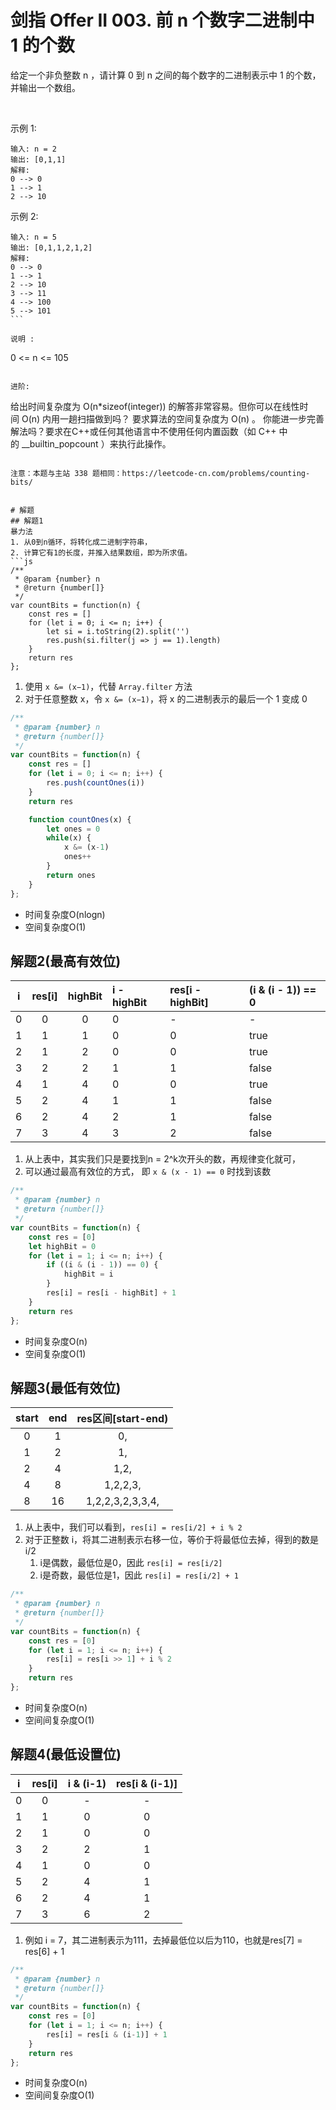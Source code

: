 # 剑指 Offer II 003. 前 n 个数字二进制中 1 的个数
给定一个非负整数 n ，请计算 0 到 n 之间的每个数字的二进制表示中 1 的个数，并输出一个数组。

 

示例 1:
```
输入: n = 2
输出: [0,1,1]
解释: 
0 --> 0
1 --> 1
2 --> 10
```
示例 2:
```
输入: n = 5
输出: [0,1,1,2,1,2]
解释:
0 --> 0
1 --> 1
2 --> 10
3 --> 11
4 --> 100
5 --> 101
``` 

说明 :
```
0 <= n <= 105
``` 

进阶:
```
给出时间复杂度为 O(n*sizeof(integer)) 的解答非常容易。但你可以在线性时间 O(n) 内用一趟扫描做到吗？
要求算法的空间复杂度为 O(n) 。
你能进一步完善解法吗？要求在C++或任何其他语言中不使用任何内置函数（如 C++ 中的 __builtin_popcount ）来执行此操作。
``` 

注意：本题与主站 338 题相同：https://leetcode-cn.com/problems/counting-bits/


# 解题
## 解题1
暴力法
1. 从0到n循环，将转化成二进制字符串，
2. 计算它有1的长度，并推入结果数组，即为所求值。
```js
/**
 * @param {number} n
 * @return {number[]}
 */
var countBits = function(n) {
    const res = []
    for (let i = 0; i <= n; i++) {
        let si = i.toString(2).split('')
        res.push(si.filter(j => j == 1).length)
    }
    return res
};
```

1. 使用 `x &= (x−1)`，代替 `Array.filter` 方法
2. 对于任意整数 x，令 `x &= (x−1)`，将 x 的二进制表示的最后一个 1 变成 0
```js
/**
 * @param {number} n
 * @return {number[]}
 */
var countBits = function(n) {
    const res = []
    for (let i = 0; i <= n; i++) {
        res.push(countOnes(i))
    }
    return res

    function countOnes(x) {
        let ones = 0
        while(x) {
            x &= (x-1)
            ones++
        }
        return ones
    }
};
```
- 时间复杂度O(nlogn)
- 空间复杂度O(1)

## 解题2(最高有效位)

i|res[i]|highBit|i - highBit| res[i - highBit]|(i & (i - 1)) == 0
:--:|:--:|:--:|:--|:--|:--
0 | 0 | 0 | 0 | - | -
1 | 1 | 1 | 0 | 0 | true
2 | 1 | 2 | 0 | 0 | true
3 | 2 | 2 | 1 | 1 | false
4 | 1 | 4 | 0 | 0 | true
5 | 2 | 4 | 1 | 1 | false
6 | 2 | 4 | 2 | 1 | false
7 | 3 | 4 | 3 | 2 | false

1. 从上表中，其实我们只是要找到n = 2^k次开头的数，再规律变化就可，
2. 可以通过最高有效位的方式， 即 `x & (x - 1) == 0` 时找到该数

```js
/**
 * @param {number} n
 * @return {number[]}
 */
var countBits = function(n) {
    const res = [0]
    let highBit = 0
    for (let i = 1; i <= n; i++) {
        if ((i & (i - 1)) == 0) {
            highBit = i
        }
        res[i] = res[i - highBit] + 1
    }
    return res
};
```
- 时间复杂度O(n)
- 空间复杂度O(1)

## 解题3(最低有效位)

start|end|res区间[start-end)
:--:|:--:|:--:
0|1|0,
1|2|1,
2|4|1,2,
4|8|1,2,2,3,
8|16|1,2,2,3,2,3,3,4,

1. 从上表中，我们可以看到，`res[i] = res[i/2] + i % 2`
2. 对于正整数 i，将其二进制表示右移一位，等价于将最低位去掉，得到的数是 i/2
   1. i是偶数，最低位是0，因此 `res[i] = res[i/2]`
   2. i是奇数，最低位是1，因此 `res[i] = res[i/2] + 1`
```js
/**
 * @param {number} n
 * @return {number[]}
 */
var countBits = function(n) {
    const res = [0]
    for (let i = 1; i <= n; i++) {
        res[i] = res[i >> 1] + i % 2
    }
    return res
};
```
- 时间复杂度O(n)
- 空间间复杂度O(1)

## 解题4(最低设置位)

i|res[i]|i & (i-1)|res[i & (i-1)]
:--:|:--:|:--:|:--:
0 | 0 | - | -
1 | 1 | 0 | 0
2 | 1 | 0 | 0
3 | 2 | 2 | 1
4 | 1 | 0 | 0
5 | 2 | 4 | 1
6 | 2 | 4 | 1
7 | 3 | 6 | 2

1. 例如 i = 7，其二进制表示为111，去掉最低位以后为110，也就是res[7] = res[6] + 1
   
```js
/**
 * @param {number} n
 * @return {number[]}
 */
var countBits = function(n) {
    const res = [0]
    for (let i = 1; i <= n; i++) {
        res[i] = res[i & (i-1)] + 1
    }
    return res
};
```
- 时间复杂度O(n)
- 空间间复杂度O(1)
